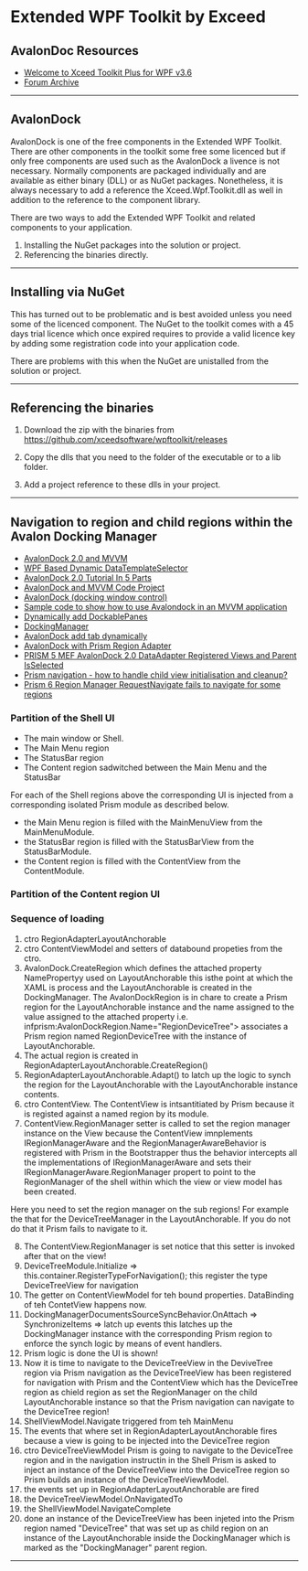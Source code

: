 # Extended WPF Toolkit by Exceed 

## AvalonDoc Resources

- [Welcome to Xceed Toolkit Plus for WPF v3.6](https://xceed.com/wp-content/documentation/xceed-toolkit-plus-for-wpf/webframe.html#Welcome.html)  
- [Forum Archive](https://archive.codeplex.com/?p=avalondock)

***

## AvalonDock

AvalonDock is one of the free components in the Extended WPF Toolkit. 
There are other components in the toolkit some free some licenced but 
if only free components are used such as the AvalonDock a livence is 
not necessary. Normally components are packaged individually and are 
available as either binary (DLL) or as NuGet packages. Nonetheless, 
it is always necessary to add a reference the Xceed.Wpf.Toolkit.dll
as well in addition to the reference to the component library.
 
There are two ways to add the Extended WPF Toolkit and related components
to your application. 

1. Installing the NuGet packages into the solution or project.
2. Referencing the binaries directly.

***

## Installing via NuGet

This has turned out to be problematic and is best avoided unless you need
some of the licenced component. The NuGet to the toolkit comes with a 45
days trial licence which once expired requires to provide a valid licence
key by adding some registration code into your application code. 

There are problems with this when the NuGet are unistalled from the 
solution or project.  

***

## Referencing the binaries

1. Download the zip with the binaries from
https://github.com/xceedsoftware/wpftoolkit/releases

2. Copy the dlls that you need to the folder of the executable or to a lib
folder.

3. Add a project reference to these dlls in your project. 

***

## Navigation to region and child regions within the Avalon Docking Manager

- [AvalonDock 2.0 and MVVM](http://lostindetails.com/blog/post/AvalonDock-2.0-with-MVVM)
- [WPF Based Dynamic DataTemplateSelector](https://www.codeproject.com/Articles/418250/WPF-Based-Dynamic-DataTemplateSelector)  
- [AvalonDock 2.0 Tutorial In 5 Parts](https://www.codeproject.com/Articles/483507/AvalonDock-Tutorial-Part-Adding-a-Tool-Windo)
- [AvalonDock and MVVM Code Project](https://www.codeproject.com/Articles/239342/AvalonDock-and-MVVM)  
- [AvalonDock (docking window control)](https://github.com/xceedsoftware/wpftoolkit/wiki/AvalonDock)
- [Sample code to show how to use Avalondock in an MVVM application](https://stackoverflow.com/questions/23406451/sample-code-to-show-how-to-use-avalondock-in-an-mvvm-application)
- [Dynamically add DockablePanes](https://stackoverflow.com/questions/36737689/dynamically-add-dockablepanes)
- [DockingManager](https://github.com/xceedsoftware/wpftoolkit/wiki/DockingManager)
- [AvalonDock add tab dynamically](https://stackoverflow.com/questions/9324816/avalondock-add-tab-dynamically)  
- [AvalonDock with Prism Region Adapter](https://stackoverflow.com/questions/10905238/avalondock-with-prism-region-adapter)
- [PRISM 5 MEF AvalonDock 2.0 DataAdapter Registered Views and Parent IsSelected](https://stackoverflow.com/questions/25393850/prism-5-mef-avalondock-2-0-dataadapter-registered-views-and-parent-isselected)
- [Prism navigation - how to handle child view initialisation and cleanup?](https://stackoverflow.com/questions/18618114/prism-navigation-how-to-handle-child-view-initialisation-and-cleanup)
- [Prism 6 Region Manager RequestNavigate fails to navigate for some regions](https://stackoverflow.com/questions/44577082/prism-6-region-manager-requestnavigate-fails-to-navigate-for-some-regions)

### Partition of the Shell UI

- The main window or Shell.
- The Main Menu region
- The StatusBar region
- The Content region sadwitched between the Main Menu and the StatusBar

For each of the Shell regions above the corresponding UI is injected from a corresponding isolated Prism module as described below.

- the Main Menu region is filled with the MainMenuView from the MainMenuModule.
- the StatusBar region is filled with the StatusBarView from the StatusBarModule.
- the Content region is filled with the ContentView from the ContentModule.  

### Partition of the Content region UI


### Sequence of loading

1. ctro RegionAdapterLayoutAnchorable
2. ctro ContentViewModel and setters of databound propeties from the ctro.
3. AvalonDock.CreateRegion which defines the attached property NamePropertyy used on LayoutAnchorable this isthe point at which the XAML is process and the LayoutAnchorable is created  in the DockingManager. The AvalonDockRegion is in chare to create a Prism region for the LayoutAnchorable instance and the name assigned to the value assigned to the attached property i.e.
infprism:AvalonDockRegion.Name="RegionDeviceTree"> associates a Prism region named RegionDeviceTree with the instance of LayoutAnchorable. 
4. The actual region is created in RegionAdapterLayoutAnchorable.CreateRegion()
5.  RegionAdapterLayoutAnchorable.Adapt() to latch up the logic to synch the region for the LayoutAnchorable with the LayoutAnchorable instance contents.
6. ctro ContentView. The ContentView is intsantitiated by Prism because it is registed against a named region by its module.
7. ContentView.RegionManager setter is called to set the region manager instance on the View because the ContentView imnplements IRegionManagerAware and the RegionManagerAwareBehavior is registered with Prism in the Bootstrapper thus the behavior intercepts all the implementations of IRegionManagerAware and sets their IRegionManagerAware.RegionManager propert to point to the RegionManager of the shell within which the view or view model has been created.

Here you need to set the region manager on the sub regions!
For example the that for the DeviceTreeManager in the LayoutAnchorable.
If you do not do that it Prism fails to navigate to it.

8. The ContentView.RegionManager is set notice that this setter is invoked after that on the view!
9. DeviceTreeModule.Initialize => this.container.RegisterTypeForNavigation<DeviceTreeView>();
this register the type DeviceTreeView for navigation
10. The getter on ContentViewModel for teh bound properties. DataBinding of teh ContetView happens now.
11. DockingManagerDocumentsSourceSyncBehavior.OnAttach => SynchronizeItems => latch up events
this latches up the DockingManager instance with the corresponding Prism region to enforce the synch 
logic by means of event handlers.
10. Prism logic is done the UI is shown!
11. Now it is time to navigate to the DeviceTreeView in the DeviveTree region via Prism navigation as the DeviceTreeView has been registered for navigation with Prism and the ContentView which has the DeviceTree region as chield region as set the RegionManager on the child LayoutAnchorable instance so that the Prism navigation can navigate to the DeviceTree region!
11. ShellViewModel.Navigate triggered from teh MainMenu
12. The events that where set in RegionAdapterLayoutAnchorable fires because a view is going to be injected into the DeviceTree region
13. ctro DeviceTreeViewModel Prism is going to navigate to the DeviceTree region and in the navigation instructin in the Shell Prism is asked to inject an instance of the DeviceTreeView into the DeviceTree region so Prism builds an instance of the DeviceTreeViewModel.
14. the events set up in RegionAdapterLayoutAnchorable are fired
15. the DeviceTreeViewModel.OnNavigatedTo
16. the ShellViewModel.NavigateComplete
17. done an instance of the DeviceTreeView has been injeted into the Prism region named "DeviceTree" that was set up as child region on an instance of the LayoutAnchorable inside the DockingManager which is marked as the "DockingManager" parent region.  


***


















